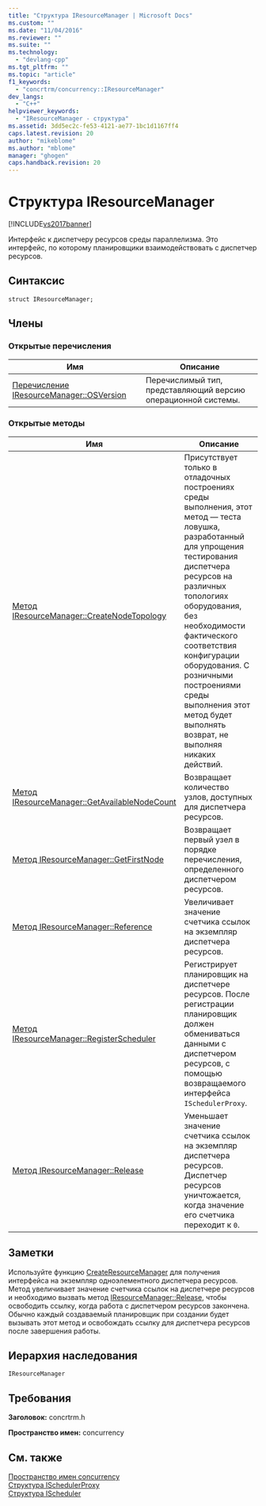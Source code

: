 ```yaml
---
title: "Структура IResourceManager | Microsoft Docs"
ms.custom: ""
ms.date: "11/04/2016"
ms.reviewer: ""
ms.suite: ""
ms.technology: 
  - "devlang-cpp"
ms.tgt_pltfrm: ""
ms.topic: "article"
f1_keywords: 
  - "concrtrm/concurrency::IResourceManager"
dev_langs: 
  - "C++"
helpviewer_keywords: 
  - "IResourceManager - структура"
ms.assetid: 3dd5ec2c-fe53-4121-ae77-1bc1d1167ff4
caps.latest.revision: 20
author: "mikeblome"
ms.author: "mblome"
manager: "ghogen"
caps.handback.revision: 20
---
```

# Структура IResourceManager
[!INCLUDE[vs2017banner](../../../assembler/inline/includes/vs2017banner.md)]

Интерфейс к диспетчеру ресурсов среды параллелизма.  Это интерфейс, по которому планировщики взаимодействовать с диспетчер ресурсов.  
  
## Синтаксис  
  
```  
struct IResourceManager;  
```  
  
## Члены  
  
### Открытые перечисления  
  
|Имя|Описание|  
|---------|--------------|  
|[Перечисление IResourceManager::OSVersion](../Topic/IResourceManager::OSVersion%20Enumeration.md)|Перечислимый тип, представляющий версию операционной системы.|  
  
### Открытые методы  
  
|Имя|Описание|  
|---------|--------------|  
|[Метод IResourceManager::CreateNodeTopology](../Topic/IResourceManager::CreateNodeTopology%20Method.md)|Присутствует только в отладочных построениях среды выполнения, этот метод — теста ловушка, разработанный для упрощения тестирования диспетчера ресурсов на различных топологиях оборудования, без необходимости фактического соответствия конфигурации оборудования.  С розничными построениями среды выполнения этот метод будет выполнять возврат, не выполняя никаких действий.|  
|[Метод IResourceManager::GetAvailableNodeCount](../Topic/IResourceManager::GetAvailableNodeCount%20Method.md)|Возвращает количество узлов, доступных для диспетчера ресурсов.|  
|[Метод IResourceManager::GetFirstNode](../Topic/IResourceManager::GetFirstNode%20Method.md)|Возвращает первый узел в порядке перечисления, определенного диспетчером ресурсов.|  
|[Метод IResourceManager::Reference](../Topic/IResourceManager::Reference%20Method.md)|Увеличивает значение счетчика ссылок на экземпляр диспетчера ресурсов.|  
|[Метод IResourceManager::RegisterScheduler](../Topic/IResourceManager::RegisterScheduler%20Method.md)|Регистрирует планировщик на диспетчере ресурсов.  После регистрации планировщик должен обмениваться данными с диспетчером ресурсов, с помощью возвращаемого интерфейса `ISchedulerProxy`.|  
|[Метод IResourceManager::Release](../Topic/IResourceManager::Release%20Method.md)|Уменьшает значение счетчика ссылок на экземпляр диспетчера ресурсов.  Диспетчер ресурсов уничтожается, когда значение его счетчика переходит к `0`.|  
  
## Заметки  
 Используйте функцию [CreateResourceManager](../Topic/CreateResourceManager%20Function.md) для получения интерфейса на экземпляр одноэлементного диспетчера ресурсов.  Метод увеличивает значение счетчика ссылок на диспетчере ресурсов и необходимо вызвать метод [IResourceManager::Release](../Topic/IResourceManager::Release%20Method.md), чтобы освободить ссылку, когда работа с диспетчером ресурсов закончена.  Обычно каждый создаваемый планировщик при создании будет вызывать этот метод и освобождать ссылку для диспетчера ресурсов после завершения работы.  
  
## Иерархия наследования  
 `IResourceManager`  
  
## Требования  
 **Заголовок:** concrtrm.h  
  
 **Пространство имен:** concurrency  
  
## См. также  
 [Пространство имен concurrency](../../../parallel/concrt/reference/concurrency-namespace.md)   
 [Структура ISchedulerProxy](../../../parallel/concrt/reference/ischedulerproxy-structure.md)   
 [Структура IScheduler](../../../parallel/concrt/reference/ischeduler-structure.md)